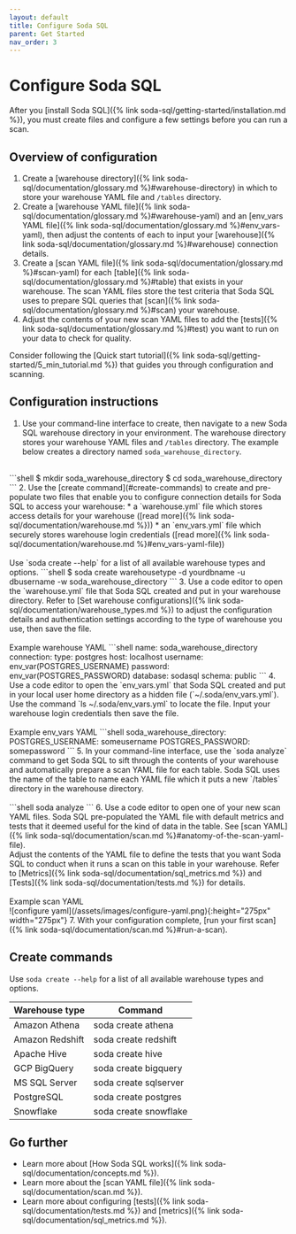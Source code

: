 ```yaml
---
layout: default
title: Configure Soda SQL
parent: Get Started
nav_order: 3
---
```


# Configure Soda SQL

After you [install Soda SQL]({% link soda-sql/getting-started/installation.md %}), you must create files and configure a few settings before you can run a scan.

## Overview of configuration 

1. Create a [warehouse directory]({% link soda-sql/documentation/glossary.md %}#warehouse-directory) in which to store your warehouse YAML file and `/tables` directory.
2. Create a [warehouse YAML file]({% link soda-sql/documentation/glossary.md %}#warehouse-yaml) and an [env_vars YAML file]({% link soda-sql/documentation/glossary.md %}#env_vars-yaml), then adjust the contents of each to input your [warehouse]({% link soda-sql/documentation/glossary.md %}#warehouse) connection details.
3. Create a [scan YAML file]({% link soda-sql/documentation/glossary.md %}#scan-yaml) for each [table]({% link soda-sql/documentation/glossary.md %}#table) that exists in your warehouse. The scan YAML files store the test criteria that Soda SQL uses to prepare SQL queries that [scan]({% link soda-sql/documentation/glossary.md %}#scan) your warehouse.
4. Adjust the contents of your new scan YAML files to add the [tests]({% link soda-sql/documentation/glossary.md %}#test) you want to run on your data to check for quality.

Consider following the [Quick start tutorial]({% link soda-sql/getting-started/5_min_tutorial.md %}) that guides you through configuration and scanning.

## Configuration instructions

1. Use your command-line interface to create, then navigate to a new Soda SQL warehouse directory in your environment. The warehouse directory stores your warehouse YAML files and `/tables` directory. The example below creates a directory named `soda_warehouse_directory`.<br />
<br />
```shell
$ mkdir soda_warehouse_directory
$ cd soda_warehouse_directory
```
2. Use the [create command](#create-commands) to create and pre-populate two files that enable you to configure connection details for Soda SQL to access your warehouse:
* a `warehouse.yml` file which stores access details for your warehouse ([read more]({% link soda-sql/documentation/warehouse.md %}))
* an `env_vars.yml` file which securely stores warehouse login credentials ([read more]({% link soda-sql/documentation/warehouse.md %}#env_vars-yaml-file))<br />
<br />
Use `soda create --help` for a list of all available warehouse types and options.
```shell
$ soda create warehousetype -d yourdbname -u dbusername -w soda_warehouse_directory 
```
3. Use a code editor to open the `warehouse.yml` file that Soda SQL created and put in your warehouse directory. Refer to [Set warehouse configurations]({% link soda-sql/documentation/warehouse_types.md %}) to adjust the configuration details and authentication settings according to the type of warehouse you use, then save the file.<br />
<br />
Example warehouse YAML
```shell
name: soda_warehouse_directory
connection:
  type: postgres
  host: localhost
  username: env_var(POSTGRES_USERNAME)
  password: env_var(POSTGRES_PASSWORD)
  database: sodasql
  schema: public
```
4. Use a code editor to open the `env_vars.yml` that Soda SQL created and put in your local user home directory as a hidden file (`~/.soda/env_vars.yml`). Use the command `ls ~/.soda/env_vars.yml` to locate the file. Input your warehouse login credentials then save the file.<br />
<br />
Example env_vars YAML
```shell
soda_warehouse_directory:
  POSTGRES_USERNAME: someusername
  POSTGRES_PASSWORD: somepassword
```
5. In your command-line interface, use the `soda analyze` command to get Soda SQL to sift through the contents of your warehouse and automatically prepare a scan YAML file for each table. Soda SQL uses the name of the table to name each YAML file which it puts a new `/tables` directory in the warehouse directory. <br />
<br />
```shell
soda analyze
```
6. Use a code editor to open one of your new scan YAML files. Soda SQL pre-populated the YAML file with default metrics and tests that it deemed useful for the kind of data in the table. See [scan YAML]({% link soda-sql/documentation/scan.md %}#anatomy-of-the-scan-yaml-file). <br /> Adjust the contents of the YAML file to define the tests that you want Soda SQL to conduct when it runs a scan on this table in your warehouse. Refer to [Metrics]({% link soda-sql/documentation/sql_metrics.md %}) and [Tests]({% link soda-sql/documentation/tests.md %}) for details. <br />
<br />
Example scan YAML<br />
![configure yaml](/assets/images/configure-yaml.png){:height="275px" width="275px"}
7. With your configuration complete, [run your first scan]({% link soda-sql/documentation/scan.md %}#run-a-scan).

## Create commands

Use `soda create --help` for a list of all available warehouse types and options.

|Warehouse type  | Command |
|--------------- | -------------------- |
| Amazon Athena  | soda create athena |
| Amazon Redshift | soda create redshift |
| Apache Hive    | soda create hive     |
| GCP BigQuery   | soda create bigquery |
| MS SQL Server  | soda create sqlserver |
| PostgreSQL     | soda create postgres |
| Snowflake      | soda create snowflake |

## Go further

* Learn more about [How Soda SQL works]({% link soda-sql/documentation/concepts.md %}).
* Learn more about the [scan YAML file]({% link soda-sql/documentation/scan.md %}).
* Learn more about configuring [tests]({% link soda-sql/documentation/tests.md %}) and [metrics]({% link soda-sql/documentation/sql_metrics.md %}).